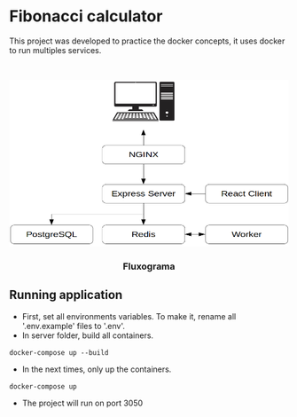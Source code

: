 # Fibonacci calculator

This project was developed to practice the docker concepts, it uses docker to run multiples services.

<!-- Chart -->
<br />
<p align="center">
  <img src="https://raw.githubusercontent.com/icbertoncelo/fibonacci-calculator/master/client/images/fluxograma.png" alt="chart" width="600" height="300">

  <h3 align="center">Fluxograma</h3>
</p>

## Running application

- First, set all environments variables. To make it, rename all '.env.example' files to '.env'.
- In server folder, build all containers.

```console
docker-compose up --build
```

- In the next times, only up the containers.

```console
docker-compose up
```

- The project will run on port 3050
